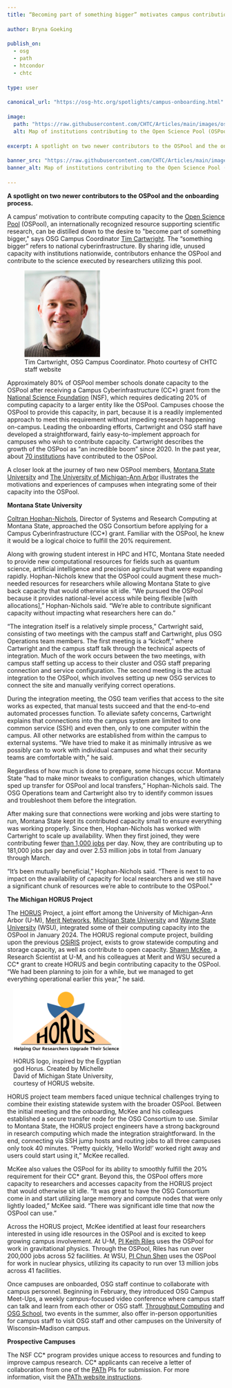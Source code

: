 ```yaml
---
title: “Becoming part of something bigger” motivates campus contributions to the OSPool

author: Bryna Goeking

publish_on:
  - osg
  - path
  - htcondor
  - chtc 
  
type: user

canonical_url: "https://osg-htc.org/spotlights/campus-onboarding.html"

image:
  path: "https://raw.githubusercontent.com/CHTC/Articles/main/images/ospool-con-map.png"
  alt: Map of institutions contributing to the Open Science Pool (OSPool). 
  
excerpt: A spotlight on two newer contributors to the OSPool and the onboarding process.

banner_src: "https://raw.githubusercontent.com/CHTC/Articles/main/images/ospool-con-map.png"
banner_alt: Map of institutions contributing to the Open Science Pool (OSPool). 

---
```


**A spotlight on two newer contributors to the OSPool and the onboarding process.**

A campus’ motivation to contribute computing capacity to the [Open Science Pool](https://osg-htc.org/services/open_science_pool.html) (OSPool), 
an internationally recognized resource supporting scientific research, can be distilled down to the desire to "become part of something bigger," 
says OSG Campus Coordinator [Tim Cartwright](https://www.cs.wisc.edu/staff/cartwright-tim-2/). The “something bigger” refers to national cyberinfrastructure. 
By sharing idle, unused capacity with institutions nationwide, contributors enhance the OSPool and contribute to the science executed by researchers
utilizing this pool.


<figure class="figure float-end" style="margin-right: 1em">
  <img src='https://raw.githubusercontent.com/CHTC/Articles/main/images/cartwright-headshot.jpeg' height="200" width="175" class="figure-img img-fluid rounded" alt="Tim Cartwright, OSG Campus Coordinator.">
  <figcaption class="figure-caption">Tim Cartwright, OSG Campus Coordinator. Photo courtesy of CHTC staff website
<br/></figcaption>
</figure>


Approximately 80% of OSPool member schools donate capacity to the OSPool after receiving a Campus Cyberinfrastructure (CC*) grant from the
[National Science Foundation](https://new.nsf.gov/funding/opportunities/campus-cyberinfrastructure-cc) (NSF), which requires dedicating 20% of 
computing capacity to a larger entity like the OSPool. Campuses choose the OSPool to provide this capacity, in part, because it is a readily implemented 
approach to meet this requirement without impeding research happening on-campus. Leading the onboarding efforts, Cartwright and OSG staff have developed
a straightforward, fairly easy-to-implement approach for campuses who wish to contribute capacity. Cartwright describes the growth of the OSPool as “an 
incredible boom” since 2020. In the past year, about [70 institutions](https://osg-htc.org/services/open_science_pool/institutions) have contributed to the OSPool.

A closer look at the journey of two new OSPool members, [Montana State University](https://www.montana.edu/) and  [The University of Michigan-Ann Arbor](https://umich.edu/) 
illustrates the motivations and experiences of campuses when integrating some of their capacity into the OSPool.

**Montana State University**

[Coltran Hophan-Nichols](https://www.montana.edu/uit/rci/people/), Director of Systems and Research Computing at Montana State, approached the OSG Consortium before 
applying for a Campus Cyberinfrastructure (CC*) grant. Familiar with the OSPool, he knew it would be a logical choice to fulfill the 20% requirement.

Along with growing student interest in HPC and HTC, Montana State needed to provide new computational resources for fields such as quantum science, artificial 
intelligence and precision agriculture that were expanding rapidly. Hophan-Nichols knew that the OSPool could augment these much-needed resources for researchers 
while allowing Montana State to give back capacity that would otherwise sit idle. “We pursued the OSPool because it provides national-level access while being flexible
[with allocations],” Hophan-Nichols said. “We’re able to contribute significant capacity without impacting what researchers here can do.”

“The integration itself is a relatively simple process,” Cartwright said, consisting of two meetings with the campus staff and Cartwright, plus OSG Operations team 
members. The first meeting is a “kickoff,” where Cartwright and the campus staff talk through the technical aspects of integration. Much of the work occurs between
the two meetings, with campus staff setting up access to their cluster and OSG staff preparing connection and service configuration. The second meeting is the actual
integration to the OSPool, which involves setting up new OSG services to connect the site and manually verifying correct operations.

During the integration meeting, the OSG team verifies that access to the site works as expected, that manual tests succeed and that the end-to-end automated 
processes function. To alleviate safety concerns, Cartwright explains that connections into the campus system are limited to one common service (SSH) and even 
then, only to one computer within the campus. All other networks are established from within the campus to external systems. “We have tried to make it as 
minimally intrusive as we possibly can to work with individual campuses and what their security teams are comfortable with,” he said.

Regardless of how much is done to prepare, some hiccups occur. Montana State “had to make minor tweaks to configuration changes, which ultimately sped up transfer 
for OSPool and local transfers,” Hophan-Nichols said. The OSG Operations team and Cartwright also try to identify common issues and troubleshoot them before the integration.

After making sure that connections were working and jobs were starting to run, Montana State kept its contributed capacity small to ensure everything was 
working properly. Since then, Hophan-Nichols has worked with Cartwright to scale up availability. When they first joined, they were contributing fewer
[than 1,000 jobs](https://gracc.opensciencegrid.org/d/uZoiT7FVz/open-science-pool?from=now-90d&to=now&var-interval=$__auto_interval_interval&var-project=All&var-institution=All&var-Filter=OIM_Facility%7C!%3D%7CLangston%20University&var-Filter=OIM_Facility%7C%3D%7CMontana%20State%20University) 
per day. Now, they are contributing up to 181,000 jobs per day and over 2.53 million jobs in total from January through March.

“It’s been mutually beneficial,” Hophan-Nichols said. “There is next to no impact on the availability of capacity for local researchers and we still
have a significant chunk of resources we’re able to contribute to the OSPool.”

**The Michigan HORUS Project**

The [HORUS](https://horus-ci.org/) Project, a joint effort among the University of Michigan-Ann Arbor (U-M), [Merit Networks](https://www.merit.edu/),
[Michigan State University](https://msu.edu/) and [Wayne State University](https://wayne.edu/) (WSU), integrated some of their computing capacity into 
the OSPool in January 2024. The HORUS regional compute project, building upon the previous [OSiRIS](https://www.osris.org/) project, exists to grow statewide 
computing and storage capacity, as well as contribute to open capacity. [Shawn McKee](https://micde.umich.edu/member/shawn-mckee/), a Research Scientist at U-M, 
and his colleagues at Merit and WSU secured a CC* grant to create HORUS and begin contributing capacity to the OSPool. “We had been planning to join for a while, 
but we managed to get everything operational earlier this year,” he said.

 <figure class="figure float-end" style="margin-left: 1em; width: 250px;">
  <img src="https://raw.githubusercontent.com/CHTC/Articles/main/images/horus-logo.png" class="figure-img img-fluid rounded" alt="HORUS logo." width="250px">
  <figcaption class="figure-caption">HORUS logo, inspired by the Egyptian god Horus. Created by Michelle David of Michigan State University, courtesy of HORUS website. <br/></figcaption>
</figure>

HORUS project team members faced unique technical challenges trying to combine their existing statewide system with the broader OSPool. Between the initial meeting 
and the onboarding, McKee and his colleagues established a secure transfer node for the OSG Consortium to use. Similar to Montana State, the HORUS project engineers
have a strong background in research computing which made the integration straightforward. In the end, connecting via SSH jump hosts and routing jobs to all three 
campuses only took 40 minutes. “Pretty quickly, ‘Hello World!’ worked right away and users could start using it,” McKee recalled.

McKee also values the OSPool for its ability to smoothly fulfill the 20% requirement for their CC* grant. Beyond this, the OSPool offers more capacity to researchers 
and accesses capacity from the HORUS project that would otherwise sit idle. “It was great to have the OSG Consortium come in and start utilizing large memory and 
compute nodes that were only lightly loaded,” McKee said. “There was significant idle time that now the OSPool can use.”

Across the HORUS project, McKee identified at least four researchers interested in using idle resources in the OSPool and is excited to keep growing campus involvement. 
At U-M, [PI Keith Riles](https://osg-htc.org/projects.html?project=Michigan_Riles) uses the OSPool for work in gravitational physics. Through the OSPool, Riles has 
run over 200,000 jobs across 52 facilities. At WSU, [PI Chun Shen](https://osg-htc.org/projects.html?project=WSU_3DHydro) uses the OSPool for work in nuclear physics,
utilizing its capacity to run over 13 million jobs across 41 facilities.

Once campuses are onboarded, OSG staff continue to collaborate with campus personnel. Beginning in February, they introduced OSG Campus Meet-Ups, a weekly 
campus-focused video conference where campus staff can talk and learn from each other or OSG staff. [Throughput Computing](https://chtc.cs.wisc.edu/events/2024/01/throughput-computing-2024)
and [OSG School](https://osg-htc.org/school-2024/), two events in the summer, also offer in-person opportunities for campus staff to visit OSG staff and other campuses on the University of Wisconsin–Madison campus.

**Prospective Campuses**

The NSF CC* program provides unique access to resources and funding to improve campus research. CC* applicants can receive a letter of collaboration from one 
of the [PATh](https://path-cc.io/) PIs for submission. For more information, 
visit the [PATh website instructions](https://path-cc.io/services/research-computing/#let-the-path-team-help-with-your-proposal).

